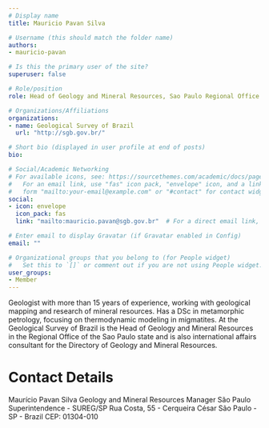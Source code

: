 ```yaml
---
# Display name
title: Mauricio Pavan Silva

# Username (this should match the folder name)
authors:
- mauricio-pavan

# Is this the primary user of the site?
superuser: false

# Role/position
role: Head of Geology and Mineral Resources, Sao Paulo Regional Office 

# Organizations/Affiliations
organizations:
- name: Geological Survey of Brazil 
  url: "http://sgb.gov.br/"

# Short bio (displayed in user profile at end of posts)
bio: 

# Social/Academic Networking
# For available icons, see: https://sourcethemes.com/academic/docs/page-builder/#icons
#   For an email link, use "fas" icon pack, "envelope" icon, and a link in the
#   form "mailto:your-email@example.com" or "#contact" for contact widget.
social:
- icon: envelope
  icon_pack: fas
  link: "mailto:mauricio.pavan@sgb.gov.br"  # For a direct email link, use "mailto:test@example.org".

# Enter email to display Gravatar (if Gravatar enabled in Config)
email: ""

# Organizational groups that you belong to (for People widget)
#   Set this to `[]` or comment out if you are not using People widget.
user_groups:
- Member
---
```


Geologist with more than 15 years of experience, working with geological mapping and research of mineral resources. Has a DSc in metamorphic petrology, focusing on thermodynamic modeling in migmatites. At the Geological Survey of Brazil is the Head of Geology and Mineral Resources in the Regional Office of the Sao Paulo state and is also international affairs consultant for the Directory of Geology and Mineral Resources.

Contact Details
===============

Maurício Pavan Silva
Geology and Mineral Resources Manager
São Paulo Superintendence - SUREG/SP
Rua Costa, 55 - Cerqueira César
São Paulo - SP - Brazil
CEP: 01304-010

